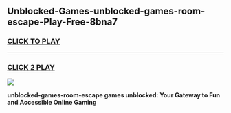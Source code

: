 
## Unblocked-Games-unblocked-games-room-escape-Play-Free-8bna7
<h3>
<a href="https://premium76.site?title=unblocked-games-room-escape&ref=10A">CLICK TO PLAY</a></h3>
<hr>

<h3>
<a href="https://premium76.site?title=unblocked-games-room-escape&ref=10A">CLICK 2 PLAY</a>
  
</h3>

<a href="https://premium76.site?title=unblocked-games-room-escape&ref=10A"><img src="https://clearcache.store/games.png"></a>


**unblocked-games-room-escape games unblocked: Your Gateway to Fun and Accessible Online Gaming**
